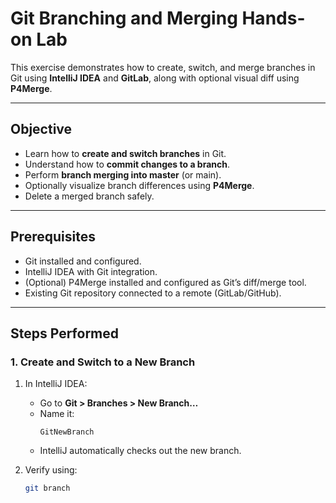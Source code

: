 # Git Branching and Merging Hands-on Lab

This exercise demonstrates how to create, switch, and merge branches in Git using **IntelliJ IDEA** and **GitLab**, along with optional visual diff using **P4Merge**.

---

## Objective
- Learn how to **create and switch branches** in Git.
- Understand how to **commit changes to a branch**.
- Perform **branch merging into master** (or main).
- Optionally visualize branch differences using **P4Merge**.
- Delete a merged branch safely.

---

## Prerequisites
- Git installed and configured.
- IntelliJ IDEA with Git integration.
- (Optional) P4Merge installed and configured as Git’s diff/merge tool.
- Existing Git repository connected to a remote (GitLab/GitHub).

---

## Steps Performed

### 1. Create and Switch to a New Branch
1. In IntelliJ IDEA:
    - Go to **Git > Branches > New Branch…**
    - Name it:
      ```
      GitNewBranch
      ```
    - IntelliJ automatically checks out the new branch.

2. Verify using:
   ```bash
   git branch
